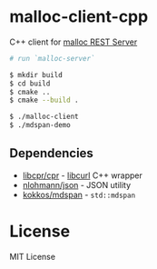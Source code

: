 # malloc-client-cpp

C++ client for [malloc REST Server](https://github.com/yohhoy/malloc-server)

```sh
# run `malloc-server`

$ mkdir build
$ cd build
$ cmake ..
$ cmake --build .

$ ./malloc-client
$ ./mdspan-demo
```

## Dependencies

- [libcpr/cpr](https://github.com/libcpr/cpr) - [libcurl](https://curl.se/libcurl/) C++ wrapper
- [nlohmann/json](https://github.com/nlohmann/json) - JSON utility
- [kokkos/mdspan](https://github.com/kokkos/mdspan) - `std::mdspan`


# License

MIT License
